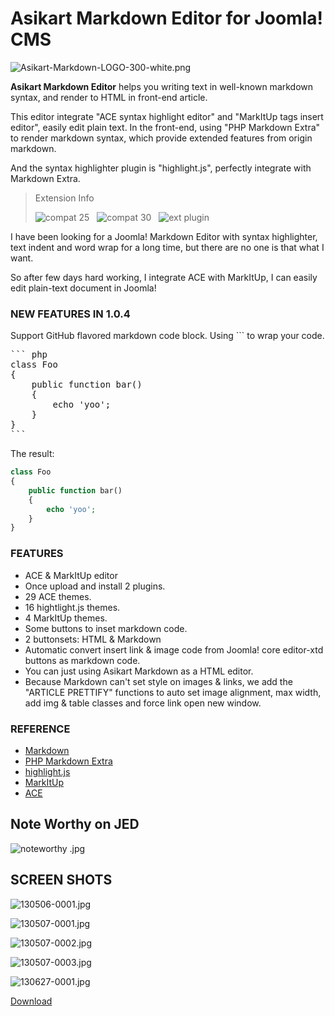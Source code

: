 # Asikart Markdown Editor for Joomla! CMS

![Asikart-Markdown-LOGO-300-white.png][1]

**Asikart Markdown Editor** helps you writing text in well-known markdown syntax, and render to HTML in front-end article.

This editor integrate "ACE syntax highlight editor" and "MarkItUp tags insert editor", easily edit plain text. In the front-end, using "PHP Markdown Extra" to render markdown syntax, which provide extended features from origin markdown.

And the syntax highlighter plugin is "highlight.js", perfectly integrate with Markdown Extra.

 

> Extension Info
>
> ![compat 25][2] &nbsp; ![compat 30][3] &nbsp; ![ext plugin][4]

I have been looking for a Joomla! Markdown Editor with syntax highlighter, text indent and word wrap for a long time, but there are no one is that what I want.

So after few days hard working, I integrate ACE with MarkItUp, I can easily edit plain-text document in Joomla!


### NEW FEATURES IN 1.0.4

Support GitHub flavored markdown code block. Using ``` to wrap your code.

<pre>
``` php
class Foo
{
    public function bar()
    {
        echo 'yoo';
    }
}
```
</pre>

The result:

``` php
class Foo
{
    public function bar()
    {
        echo 'yoo';
    }
}
```

 

### FEATURES

  * ACE & MarkItUp editor
  * Once upload and install 2 plugins.
  * 29 ACE themes.
  * 16 hightlight.js themes.
  * 4 MarkItUp themes.
  * Some buttons to inset markdown code.
  * 2 buttonsets: HTML & Markdown
  * Automatic convert insert link & image code from Joomla! core editor-xtd buttons as markdown code.
  * You can just using Asikart Markdown as a HTML editor.
  * Because Markdown can't set style on images & links, we add the "ARTICLE PRETTIFY" functions to auto set image alignment, max width, add img & table classes and force link open new window.

 

### REFERENCE

<ul>
<li><a href="http://daringfireball.net/projects/markdown/syntax" target="_blank">Markdown</a></li>
<li><a href="http://michelf.ca/projects/php-markdown/extra/" target="_blank">PHP Markdown Extra</a></li>
<li><a href="http://softwaremaniacs.org/soft/highlight/en/" target="_blank">highlight.js</a></li>
<li><a href="http://markitup.jaysalvat.com/home/" target="_blank">MarkItUp</a></li>
<li><a href="http://ace.ajax.org/" target="_blank">ACE</a></li>
</ul>

 

## Note Worthy on JED

![noteworthy .jpg][6]


## SCREEN SHOTS

![130506-0001.jpg][7]

![130507-0001.jpg][8]

![130507-0002.jpg][9]

![130507-0003.jpg][10]

![130627-0001.jpg][11]


 [Download][5]

   [1]: http://ext.asikart.com/images/extensions/markdown/Asikart-Markdown-LOGO-300-white.png
   [2]: http://ext.asikart.com/images/global/extension/compat_25.png
   [3]: http://ext.asikart.com/images/global/extension/compat_30.png
   [4]: http://ext.asikart.com/images/global/extension/ext_plugin.png
   [5]: http://ext.asikart.com/downloads/ace-x-markdown-editor.html
   [6]: http://ext.asikart.com/images/extensions/remoteimage/noteworthy%20.jpg
   [7]: http://ext.asikart.com/images/extensions/markdown/130506-0001.jpg
   [8]: http://ext.asikart.com/images/extensions/markdown/130507-0001.jpg
   [9]: http://ext.asikart.com/images/extensions/markdown/130507-0002.jpg
   [10]: http://ext.asikart.com/images/extensions/markdown/130507-0003.jpg
   [11]: http://ext.asikart.com/images/extensions/markdown/130627-0001.jpg
  
